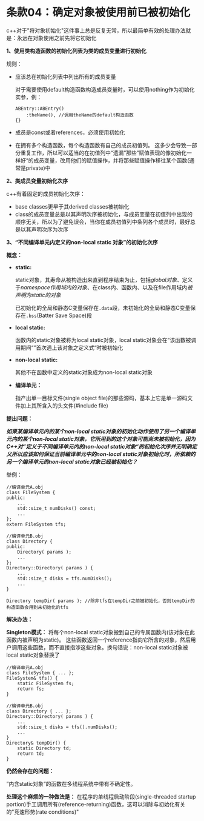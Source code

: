 # 条款04：确定对象被使用前已被初始化

c++对于"将对象初始化"这件事上总是反复无常，所以最简单有效的处理办法就是：永远在对象使用之前先将它初始化

**1、使用类构造函数的初始化列表为类的成员变量进行初始化**

规则：
  - 应该总在初始化列表中列出所有的成员变量

    对于需要使用default构造函数构造成员变量时，可以使用nothing作为初始化实参，例：
    ```
    ABEntry::ABEntry()
        :theName(), //调用theName的default构造函数
    {}
    ```
   - 成员是const或者references，必须使用初始化
   - 在拥有多个构造函数，每个构造函数有自己的成员初值列。
    这多少会导致一部分重复工作，所以可以适当的在初值列中“遗漏”那些”赋值表现的像初始化一样好“的成员变量，改用他们的赋值操作，并将那些赋值操作移往某个函数(通常是private)中


**2、类成员变量初始化次序**

c++有着固定的成员初始化次序：
  - base classes更早于其derived classes被初始化 
  - class的成员变量总是以其声明次序被初始化，与成员变量在初值列中出现的顺序无关，所以为了避免误会，当你在成员初值列中条列各个成员时，最好总是以其声明次序为次序


**3、“不同编译单元内定义的non-local static 对象”的初始化次序**

**概念：**
  - **static:**
  
    static对象，其寿命从被构造出来直到程序结束为止，包括*global对象*、定义于*namespace作用域内的对象*、在class内、函数内、以及在file作用域内*被声明为static的对象*
    
    已初始化的全局和静态C变量保存在`.data`段，未初始化的全局和静态C变量保存在`.bss`(Batter Save Space)段
    
  - **local static:**
  
    函数内的static对象被称为local static对象，local static对象会在”该函数被调用期间“”首次遇上该对象之定义式“时被初始化
    
  - **non-local static:**
  
    其他不在函数中定义的static对象成为non-local static对象
    
  - **编译单元：**
  
    指产出单一目标文件(single object file)的那些源码，基本上它是单一源码文件加上其所含入的头文件(#include file)

**提出问题：**

***如果某编译单元内的某个non-local static对象的初始化动作使用了另一个编译单元内的某个non-local static对象，它所用到的这个对象可能尚未被初始化，因为C++对”定义于不同编译单元内的non-local static对象“的初始化次序并无明确定义所以应该如何保证当前编译单元中的non-local static对象初始化时，所依赖的另一个编译单元的non-local static对象已经被初始化？***

  举例：

  ```
  //编译单元A.obj
  class FileSystem {
  public:
      ...
      std::size_t numDisks() const;
      ...
  };
  extern FileSystem tfs;

  //编译单元B.obj
  class Directory {
  public:
      Directory( params );
      ...
  };
  Directory::Directory( params ) {
      ...
      std::size_t disks = tfs.numDisks();
      ...
  }

  Directory tempDir( params ); //除非tfs在tempDir之前被初始化，否则tempDir的构造函数会用到未初始化的tfs
  ```
    
**解决办法：** 

**Singleton模式：** 将每个non-local static对象搬到自己的专属函数内(该对象在此函数内被声明为static)。 这些函数返回一个reference指向它所含的对象，然后用户调用这些函数，而不直接指涉这些对象。换句话说：non-local static对象被local static对象替换了

```
//编译单元A.obj
class FileSystem { ... };
FileSystem& tfs() {
    static FileSystem fs;
    return fs;
}

//编译单元B.obj
class Directory { ... };
Directory::Directory( params ) {
    ...
    std::size_t disks = tfs().numDisks();
    ...
}
Directory& tempDir() {
    static Directory td;
    return td;
} 
```

**仍然会存在的问题：**

”内含static对象“的函数在多线程系统中带有不确定性。

**处理这个麻烦的一种做法是：** 在程序的单线程启动阶段(single-threaded startup portion)手工调用所有(reference-returning)函数，这可以消除与初始化有关的"竞速形势(rate conditions)"
